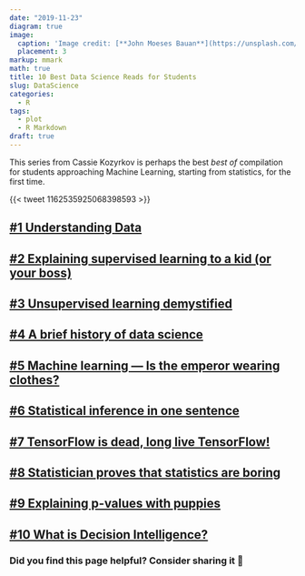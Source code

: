 ```yaml
---
date: "2019-11-23"
diagram: true
image:
  caption: 'Image credit: [**John Moeses Bauan**](https://unsplash.com/photos/OGZtQF8iC0g)'
  placement: 3
markup: mmark
math: true
title: 10 Best Data Science Reads for Students
slug: DataScience
categories:
  - R
tags:
  - plot
  - R Markdown
draft: true
---
```


This series from Cassie Kozyrkov is perhaps the best *best of* compilation for students approaching Machine Learning, starting from statistics, for the first time. 

{{< tweet 1162535925068398593 >}}

## [#1 Understanding Data](https://towardsdatascience.com/what-is-data-8f94ae3a56b4)

## [#2 Explaining supervised learning to a kid (or your boss)](https://towardsdatascience.com/explaining-supervised-learning-to-a-kid-c2236f423e0f)

## [#3 Unsupervised learning demystified](https://hackernoon.com/unsupervised-learning-demystified-4060eecedeaf?source=post_page-----3bae97d9bb23----------------------)

## [#4 A brief history of data science](https://www.forbes.com/sites/insights-intelai/2019/05/22/automated-inspiration/#3b9ef6491c44)

## [#5 Machine learning — Is the emperor wearing clothes?](https://medium.com/@kozyrkov/machine-learning-is-the-emperor-wearing-clothes-928fe406fe09)

## [#6 Statistical inference in one sentence](https://hackernoon.com/statistical-inference-in-one-sentence-33a4683a6424?source=post_page-----3bae97d9bb23----------------------)

## [#7 TensorFlow is dead, long live TensorFlow!](https://hackernoon.com/tensorflow-is-dead-long-live-tensorflow-49d3e975cf04?source=post_page-----3bae97d9bb23----------------------)
  
## [#8 Statistician proves that statistics are boring](https://towardsdatascience.com/statistician-proves-that-statistics-are-boring-4fc22c95031b)

## [#9 Explaining p-values with puppies](https://hackernoon.com/explaining-p-values-with-puppies-af63d68005d0?source=post_page-----3bae97d9bb23----------------------)

## [#10 What is Decision Intelligence?](https://towardsdatascience.com/introduction-to-decision-intelligence-5d147ddab767)

### Did you find this page helpful? Consider sharing it 🙌
